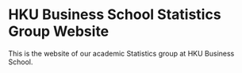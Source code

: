 # HKU Business School Statistics Group Website

This is the website of our academic Statistics group at HKU Business School.
